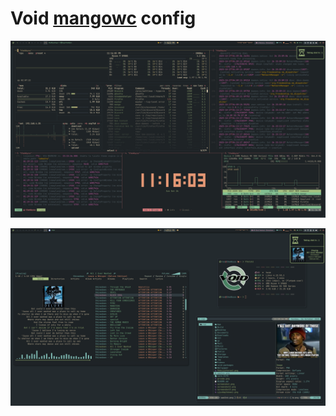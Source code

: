 # Void [mangowc](https://github.com/DreamMaoMao/mangowc) config


![Screenshot](screenshot.png?raw=true)


![Screenshot2](screenshot2.png?raw=true)

